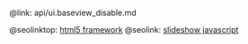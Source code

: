 @link: api/ui.baseview_disable.md

@seolinktop: [html5 framework](https://webix.com)
@seolink: [slideshow javascript](https://webix.com/widget/carousel/)
